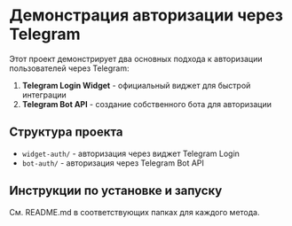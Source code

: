 # Демонстрация авторизации через Telegram

Этот проект демонстрирует два основных подхода к авторизации пользователей через Telegram:

1. **Telegram Login Widget** - официальный виджет для быстрой интеграции
2. **Telegram Bot API** - создание собственного бота для авторизации

## Структура проекта

- `widget-auth/` - авторизация через виджет Telegram Login
- `bot-auth/` - авторизация через Telegram Bot API

## Инструкции по установке и запуску

См. README.md в соответствующих папках для каждого метода.